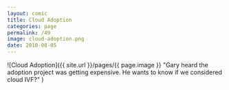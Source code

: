 ```yaml
---
layout: comic
title: Cloud Adoption
categories: page
permalink: /49
image: cloud-adoption.png
date: 2018-08-05
---
```


![Cloud Adoption]({{ site.url }}/pages/{{ page.image }} "Gary heard the adoption project was getting expensive. He wants to know if we considered cloud IVF?" )